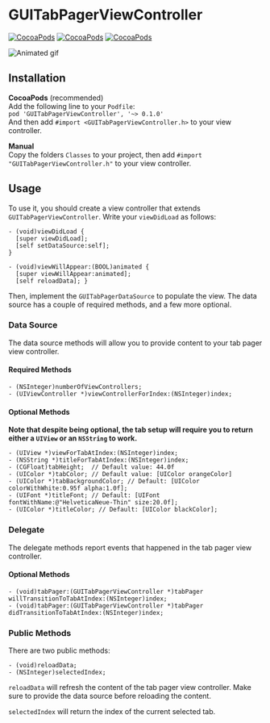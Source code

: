 # GUITabPagerViewController

[![CocoaPods](https://img.shields.io/cocoapods/v/GUITabPagerViewController.svg)](http://cocoadocs.org/docsets/GUITabPagerViewController) [![CocoaPods](https://img.shields.io/cocoapods/l/GUITabPagerViewController.svg)]() [![CocoaPods](https://img.shields.io/cocoapods/p/GUITabPagerViewController.svg)]()

<img src="preview.gif" alt="Animated gif">

## Installation
**CocoaPods** (recommended)  
Add the following line to your `Podfile`:  
`pod 'GUITabPagerViewController', '~> 0.1.0'`  
And then add `#import <GUITabPagerViewController.h>` to your view controller.

**Manual**  
Copy the folders `Classes` to your project, then add `#import "GUITabPagerViewController.h"` to your view controller.

## Usage
To use it, you should create a view controller that extends `GUITabPagerViewController`. Write your `viewDidLoad` as follows:

```obj-c
- (void)viewDidLoad {
  [super viewDidLoad];
  [self setDataSource:self];
}

- (void)viewWillAppear:(BOOL)animated {
  [super viewWillAppear:animated];
  [self reloadData]; }
```

Then, implement the `GUITabPagerDataSource` to populate the view.
The data source has a couple of required methods, and a few more optional.

### Data Source
The data source methods will allow you to provide content to your tab pager view controller.

#### Required Methods
```obj-c
- (NSInteger)numberOfViewControllers;
- (UIViewController *)viewControllerForIndex:(NSInteger)index;
```

#### Optional Methods
**Note that despite being optional, the tab setup will require you to return either a `UIView` or an `NSString` to work.**

```obj-c
- (UIView *)viewForTabAtIndex:(NSInteger)index;
- (NSString *)titleForTabAtIndex:(NSInteger)index;
- (CGFloat)tabHeight;  // Default value: 44.0f
- (UIColor *)tabColor; // Default value: [UIColor orangeColor]
- (UIColor *)tabBackgroundColor; // Default: [UIColor colorWithWhite:0.95f alpha:1.0f];
- (UIFont *)titleFont; // Default: [UIFont fontWithName:@"HelveticaNeue-Thin" size:20.0f];
- (UIColor *)titleColor; // Default: [UIColor blackColor];
```

### Delegate
The delegate methods report events that happened in the tab pager view controller.

#### Optional Methods
```obj-c
- (void)tabPager:(GUITabPagerViewController *)tabPager willTransitionToTabAtIndex:(NSInteger)index;
- (void)tabPager:(GUITabPagerViewController *)tabPager didTransitionToTabAtIndex:(NSInteger)index;
```

### Public Methods
There are two public methods:

```obj-c
- (void)reloadData;
- (NSInteger)selectedIndex;
```

`reloadData` will refresh the content of the tab pager view controller. Make sure to provide the data source before reloading the content.

`selectedIndex` will return the index of the current selected tab.
